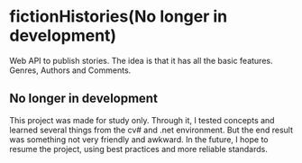 # fictionHistories(No longer in development)

Web API to publish stories. The idea is that it has all the basic features. Genres, Authors and Comments.

## No longer in development

This project was made for study only. Through it, I tested concepts and learned several things from the cv# and .net environment. But the end result was something not very friendly and awkward. In the future, I hope to resume the project, using best practices and more reliable standards.